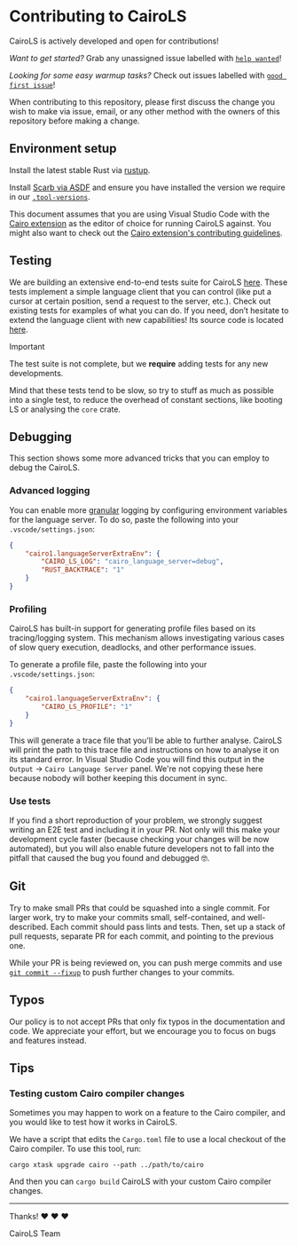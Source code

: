 # Contributing to CairoLS

CairoLS is actively developed and open for contributions!

*Want to get started?*
Grab any unassigned issue labelled with [
`help wanted`](https://github.com/software-mansion/cairols/labels/help%20wanted)!

*Looking for some easy warmup tasks?*
Check out issues labelled with [
`good first issue`](https://github.com/software-mansion/cairols/labels/good%20first%20issue)!

When contributing to this repository, please first discuss the change you wish to make via issue,
email, or any other method with the owners of this repository before making a change.

## Environment setup

Install the latest stable Rust via [rustup](https://rustup.rs/).

Install [Scarb via ASDF](https://docs.swmansion.com/scarb/download.html#install-via-asdf)
and ensure you have installed the version we require in our [ `.tool-versions`](.tool-versions).

This document assumes that you are using Visual Studio Code with
the [Cairo extension](https://marketplace.visualstudio.com/items?itemName=starkware.cairo1) as the
editor of choice for running CairoLS against.
You might also want to check out
the [Cairo extension's contributing guidelines](https://github.com/software-mansion/vscode-cairo/blob/main/CONTRIBUTING.md).

## Testing

We are building an extensive end-to-end tests suite for CairoLS [here](./tests/e2e).
These tests implement a simple language client that you can control (like put a cursor at certain
position, send a request to the server, etc.).
Check out existing tests for examples of what you can do.
If you need, don’t hesitate to extend the language client with new capabilities!
Its source code is located [here](crates/cairo-lang-language-server/tests/e2e/support/mod.rs).

> [!IMPORTANT]
> The test suite is not complete, but we **require** adding tests for any new developments.

Mind that these tests tend to be slow, so try to stuff as much as possible into a single test,
to reduce the overhead of constant sections, like booting LS or analysing the `core` crate.

## Debugging

This section shows some more advanced tricks that you can employ to debug the CairoLS.

### Advanced logging

You can enable more [granular][env-filter-directives] logging by configuring environment variables
for the language server.
To do so, paste the following into your `.vscode/settings.json`:

```json
{
    "cairo1.languageServerExtraEnv": {
        "CAIRO_LS_LOG": "cairo_language_server=debug",
        "RUST_BACKTRACE": "1"
    }
}
```

### Profiling

CairoLS has built-in support for generating profile files based on its tracing/logging system.
This mechanism allows investigating various cases of slow query execution, deadlocks, and other
performance issues.

To generate a profile file, paste the following into your `.vscode/settings.json`:

```json
{
    "cairo1.languageServerExtraEnv": {
        "CAIRO_LS_PROFILE": "1"
    }
}
```

This will generate a trace file that you'll be able to further analyse.
CairoLS will print the path to this trace file and instructions on how to analyse it on its standard
error.
In Visual Studio Code you will find this output in the `Output` → `Cairo Language Server` panel.
We're not copying these here because nobody will bother keeping this document in sync.

### Use tests

If you find a short reproduction of your problem, we strongly suggest writing an E2E test and
including it in your PR.
Not only will this make your development cycle faster (because checking your changes will be now
automated),
but you will also enable future developers not to fall into the pitfall that caused the bug you
found and debugged 🤓.

## Git

Try to make small PRs that could be squashed into a single commit.
For larger work, try to make your commits small, self-contained, and well-described.
Each commit should pass lints and tests.
Then, set up a stack of pull requests, separate PR for each commit, and pointing to the previous
one.

While your PR is being reviewed on, you can push merge commits and use [
`git commit --fixup`](https://git-scm.com/docs/git-commit/2.32.0#Documentation/git-commit.txt---fixupamendrewordltcommitgt)
to push further changes to your commits.

## Typos

Our policy is to not accept PRs that only fix typos in the documentation and code.
We appreciate your effort, but we encourage you to focus on bugs and features instead.

## Tips

### Testing custom Cairo compiler changes

Sometimes you may happen to work on a feature to the Cairo compiler,
and you would like to test how it works in CairoLS.

We have a script that edits the `Cargo.toml` file to use a local checkout of the Cairo compiler.
To use this tool, run:

```shell
cargo xtask upgrade cairo --path ../path/to/cairo
```

And then you can `cargo build` CairoLS with your custom Cairo compiler changes.

---

Thanks! ❤️ ❤️ ❤️

CairoLS Team

[env-filter-directives]: https://docs.rs/tracing-subscriber/latest/tracing_subscriber/filter/struct.EnvFilter.html#directives
